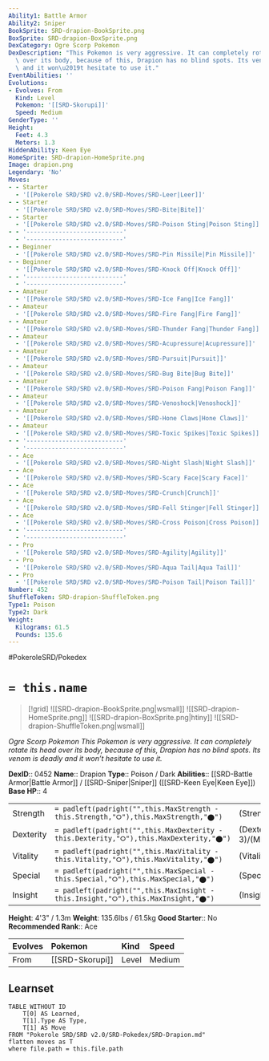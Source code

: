 ```yaml
---
Ability1: Battle Armor
Ability2: Sniper
BookSprite: SRD-drapion-BookSprite.png
BoxSprite: SRD-drapion-BoxSprite.png
DexCategory: Ogre Scorp Pokemon
DexDescription: "This Pokemon is very aggressive. It can completely rotate its head\
  \ over its body, because of this, Drapion has no blind spots. Its venom is deadly\
  \ and it won\u2019t hesitate to use it."
EventAbilities: ''
Evolutions:
- Evolves: From
  Kind: Level
  Pokemon: '[[SRD-Skorupi]]'
  Speed: Medium
GenderType: ''
Height:
  Feet: 4.3
  Meters: 1.3
HiddenAbility: Keen Eye
HomeSprite: SRD-drapion-HomeSprite.png
Image: drapion.png
Legendary: 'No'
Moves:
- - Starter
  - '[[Pokerole SRD/SRD v2.0/SRD-Moves/SRD-Leer|Leer]]'
- - Starter
  - '[[Pokerole SRD/SRD v2.0/SRD-Moves/SRD-Bite|Bite]]'
- - Starter
  - '[[Pokerole SRD/SRD v2.0/SRD-Moves/SRD-Poison Sting|Poison Sting]]'
- - '---------------------------'
  - '---------------------------'
- - Beginner
  - '[[Pokerole SRD/SRD v2.0/SRD-Moves/SRD-Pin Missile|Pin Missile]]'
- - Beginner
  - '[[Pokerole SRD/SRD v2.0/SRD-Moves/SRD-Knock Off|Knock Off]]'
- - '---------------------------'
  - '---------------------------'
- - Amateur
  - '[[Pokerole SRD/SRD v2.0/SRD-Moves/SRD-Ice Fang|Ice Fang]]'
- - Amateur
  - '[[Pokerole SRD/SRD v2.0/SRD-Moves/SRD-Fire Fang|Fire Fang]]'
- - Amateur
  - '[[Pokerole SRD/SRD v2.0/SRD-Moves/SRD-Thunder Fang|Thunder Fang]]'
- - Amateur
  - '[[Pokerole SRD/SRD v2.0/SRD-Moves/SRD-Acupressure|Acupressure]]'
- - Amateur
  - '[[Pokerole SRD/SRD v2.0/SRD-Moves/SRD-Pursuit|Pursuit]]'
- - Amateur
  - '[[Pokerole SRD/SRD v2.0/SRD-Moves/SRD-Bug Bite|Bug Bite]]'
- - Amateur
  - '[[Pokerole SRD/SRD v2.0/SRD-Moves/SRD-Poison Fang|Poison Fang]]'
- - Amateur
  - '[[Pokerole SRD/SRD v2.0/SRD-Moves/SRD-Venoshock|Venoshock]]'
- - Amateur
  - '[[Pokerole SRD/SRD v2.0/SRD-Moves/SRD-Hone Claws|Hone Claws]]'
- - Amateur
  - '[[Pokerole SRD/SRD v2.0/SRD-Moves/SRD-Toxic Spikes|Toxic Spikes]]'
- - '---------------------------'
  - '---------------------------'
- - Ace
  - '[[Pokerole SRD/SRD v2.0/SRD-Moves/SRD-Night Slash|Night Slash]]'
- - Ace
  - '[[Pokerole SRD/SRD v2.0/SRD-Moves/SRD-Scary Face|Scary Face]]'
- - Ace
  - '[[Pokerole SRD/SRD v2.0/SRD-Moves/SRD-Crunch|Crunch]]'
- - Ace
  - '[[Pokerole SRD/SRD v2.0/SRD-Moves/SRD-Fell Stinger|Fell Stinger]]'
- - Ace
  - '[[Pokerole SRD/SRD v2.0/SRD-Moves/SRD-Cross Poison|Cross Poison]]'
- - '---------------------------'
  - '---------------------------'
- - Pro
  - '[[Pokerole SRD/SRD v2.0/SRD-Moves/SRD-Agility|Agility]]'
- - Pro
  - '[[Pokerole SRD/SRD v2.0/SRD-Moves/SRD-Aqua Tail|Aqua Tail]]'
- - Pro
  - '[[Pokerole SRD/SRD v2.0/SRD-Moves/SRD-Poison Tail|Poison Tail]]'
Number: 452
ShuffleToken: SRD-drapion-ShuffleToken.png
Type1: Poison
Type2: Dark
Weight:
  Kilograms: 61.5
  Pounds: 135.6
---
```


#PokeroleSRD/Pokedex

# `= this.name`

> [!grid]
> ![[SRD-drapion-BookSprite.png|wsmall]]
> ![[SRD-drapion-HomeSprite.png]]
> ![[SRD-drapion-BoxSprite.png|htiny]]
> ![[SRD-drapion-ShuffleToken.png|wsmall]]


*Ogre Scorp Pokemon*
*This Pokemon is very aggressive. It can completely rotate its head over its body, because of this, Drapion has no blind spots. Its venom is deadly and it won’t hesitate to use it.*

**DexID**:: 0452
**Name**:: Drapion
**Type**:: Poison / Dark
**Abilities**:: [[SRD-Battle Armor|Battle Armor]] / [[SRD-Sniper|Sniper]] ([[SRD-Keen Eye|Keen Eye]])
**Base HP**:: 4

|           |                                                                                        |                                          |
| --------- | -------------------------------------------------------------------------------------- | ---------------------------------------- |
| Strength  | `= padleft(padright("",this.MaxStrength - this.Strength,"⭘"),this.MaxStrength,"⬤")`    | (Strength::2)/(MaxStrength::5)   |
| Dexterity | `= padleft(padright("",this.MaxDexterity - this.Dexterity,"⭘"),this.MaxDexterity,"⬤")` | (Dexterity:: 3)/(MaxDexterity::6) |
| Vitality  | `= padleft(padright("",this.MaxVitality - this.Vitality,"⭘"),this.MaxVitality,"⬤")`    | (Vitality::3)/(MaxVitality::6)   |
| Special   | `= padleft(padright("",this.MaxSpecial - this.Special,"⭘"),this.MaxSpecial,"⬤")`       | (Special::2)/(MaxSpecial::4)     |
| Insight   | `= padleft(padright("",this.MaxInsight - this.Insight,"⭘"),this.MaxInsight,"⬤")`       | (Insight::2)/(MaxInsight::5)     |

**Height**: 4'3" / 1.3m
**Weight**: 135.6lbs / 61.5kg
**Good Starter**:: No
**Recommended Rank**:: Ace

| Evolves   | Pokemon         | Kind   | Speed   |
|:----------|:----------------|:-------|:--------|
| From      | [[SRD-Skorupi]] | Level  | Medium  |

## Learnset

```dataview
TABLE WITHOUT ID
    T[0] AS Learned,
    T[1].Type AS Type,
    T[1] AS Move
FROM "Pokerole SRD/SRD v2.0/SRD-Pokedex/SRD-Drapion.md"
flatten moves as T
where file.path = this.file.path
```
